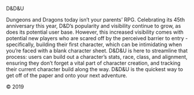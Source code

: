 D&D&U

Dungeons and Dragons today isn’t your parents’ RPG. Celebrating its 45th anniversary this year, D&D’s popularity and visibility continue to grow, as does its potential user base. However, this increased visibility comes with potential new players who are scared off by the perceived barrier to entry - specifically, building their first character, which can be intimidating when you’re faced with a blank character sheet. D&D&U is here to streamline that process: users can build out a character’s stats, race, class, and alignment, ensuring they don’t forget a vital part of character creation, and tracking their current character build along the way. D&D&U is the quickest way to get off of the paper and onto your next adventure.

© 2019